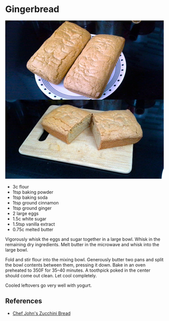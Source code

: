 # Gingerbread

![](gingerbread.jpg)

* 3c flour
* 1tsp baking powder
* 1tsp baking soda
* 1tsp ground cinnamon
* 1tsp ground ginger
* 2 large eggs
* 1.5c white sugar
* 1.5tsp vanilla extract
* 0.75c melted butter

Vigorously whisk the eggs and sugar together in a large bowl. Whisk in the
remaining dry ingredients. Melt butter in the microwave and whisk into the
large bowl.

Fold and stir flour into the mixing bowl. Generously butter two pans and
split the bowl contents between them, pressing it down. Bake in an oven
preheated to 350F for 35–40 minutes. A toothpick poked in the center
should come out clean. Let cool completely.

Cooled leftovers go very well with yogurt.

## References

* [Chef John's Zucchini Bread](https://www.youtube.com/watch?v=prJTrPRCf9o)
